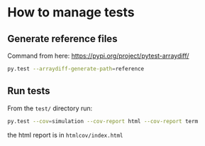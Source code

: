 # How to manage tests

## Generate reference files

Command from here: https://pypi.org/project/pytest-arraydiff/

```bash
py.test --arraydiff-generate-path=reference
```

## Run tests

From the `test/` directory run:

```bash
py.test --cov=simulation --cov-report html --cov-report term
```

the html report is in `htmlcov/index.html`